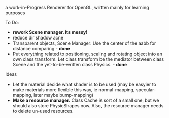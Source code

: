a work-in-Progress Renderer for OpenGL, written mainly for learning purposes

To Do:
<ul>
<li><b>rework Scene manager. Its messy! </b></li>
<li>reduce dir shadow acne</li>
<li>Transparent objects, Scene Manager: Use the center of the aabb for distance comparing - <b>done</b></li>
<li>Put everything related to positioning, scaling and rotating object into an own class transform. Let class transform be the mediator between class Scene and the yet-to-be-written class Physics. - <b>done</b></li>
</ul>

Ideas
<ul>
<li>Let the material decide what shader is to be used (may be easyier to make materials more flexible this way, ie normal-mapping, specular-mapping, later maybe bump-mapping)</li>
<li><b>Make a resource manager.</b> Class Cache is sort of a small one, but we should also store PhysicShapes now. Also, the
resource manager needs to delete un-used resources. </li>
</ul>

